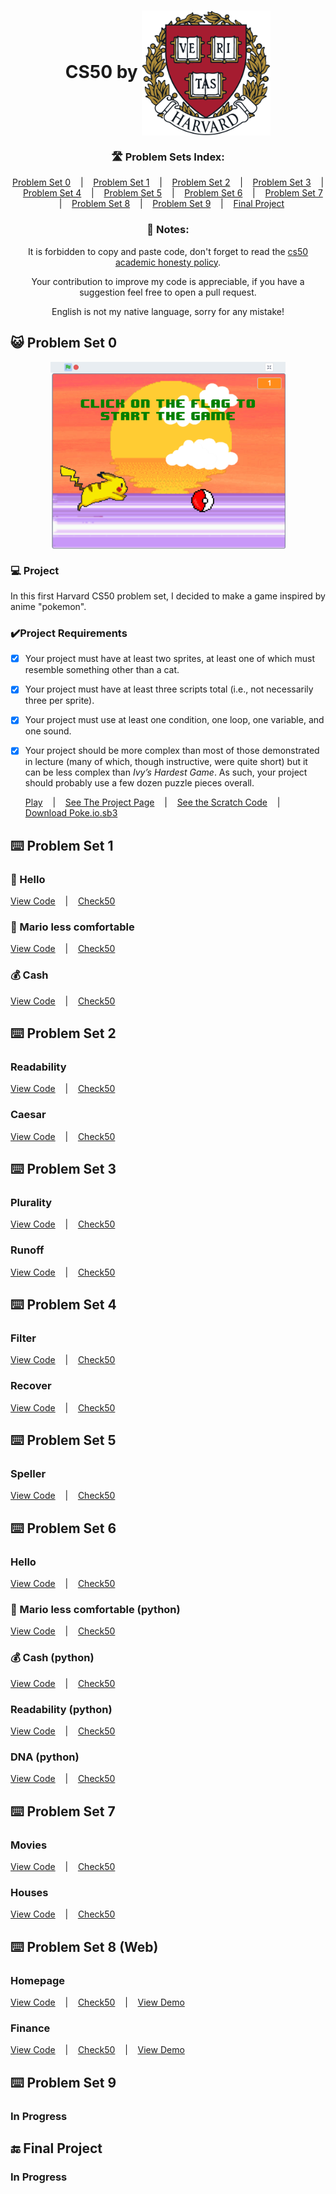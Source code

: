 <h1 align="center" title="CS50 by Harvard">
    CS50 by
    <img align="center" height="200px" 
	 src="https://github.com/VictorCrisostomo/CS50/blob/main/assets/harvard-logo.png" 
	 alt="Harvard Logo" 
     />
</h1>

<h3 align="center">
      🛣 Problem Sets Index:
</h3>

<p align="center">
  <a href="#-problem-set-0">Problem Set 0</a>
  &nbsp;&nbsp;&nbsp;|&nbsp;&nbsp;&nbsp;
  <a href="#%EF%B8%8F-problem-set-1">Problem Set 1</a>
  &nbsp;&nbsp;&nbsp;|&nbsp;&nbsp;&nbsp;
  <a href="#%EF%B8%8F-problem-set-2">Problem Set 2</a>
  &nbsp;&nbsp;&nbsp;|&nbsp;&nbsp;&nbsp;
  <a href="#%EF%B8%8F-problem-set-3">Problem Set 3</a>
  &nbsp;&nbsp;&nbsp;|&nbsp;&nbsp;&nbsp;
  <a href="#%EF%B8%8F-problem-set-4">Problem Set 4</a>
  &nbsp;&nbsp;&nbsp;|&nbsp;&nbsp;&nbsp;
  <a href="#%EF%B8%8F-problem-set-5">Problem Set 5</a>
  &nbsp;&nbsp;&nbsp;|&nbsp;&nbsp;&nbsp;
  <a href="#%EF%B8%8F-problem-set-6">Problem Set 6</a>
  &nbsp;&nbsp;&nbsp;|&nbsp;&nbsp;&nbsp;
  <a href="#%EF%B8%8F-problem-set-7">Problem Set 7</a>
  &nbsp;&nbsp;&nbsp;|&nbsp;&nbsp;&nbsp;
  <a href="#%EF%B8%8F-problem-set-8">Problem Set 8</a>
  &nbsp;&nbsp;&nbsp;|&nbsp;&nbsp;&nbsp;
  <a href="#%EF%B8%8F-problem-set-9">Problem Set 9</a>
  &nbsp;&nbsp;&nbsp;|&nbsp;&nbsp;&nbsp;
  <a href="#-final-project">Final Project</a>
</p>

<h3 align="center">
      📖 Notes:
</h3>

<p align="center">
      It is forbidden to copy and paste code, don't forget to read the <a href="https://cs50.harvard.edu/x/2021/honesty">cs50 academic honesty policy</a>.
</p>

<p align="center">
     Your contribution to improve my code is appreciable, if you have a suggestion feel free to open a pull request.
</p>

<p align="center">
      English is not my native language, sorry for any mistake!
</p>

## 😺 Problem Set 0

<p align="center">
      <img align="center" height="300px" src="https://github.com/VictorCrisostomo/CS50/blob/main/assets/poke.png" alt="Poke.io" title="Poke.io"/>
</p>

### 💻 Project

In this first Harvard CS50 problem set, I decided to make a game inspired by anime "pokemon".

### ✔️Project Requirements

- [x] Your project must have at least two sprites, at least one of
      which must resemble something other than a cat.
- [x] Your project must
      have at least three scripts total (i.e., not necessarily three
      per sprite).
- [x] Your project must use at least one condition, one loop, one
      variable, and one sound.
- [x] Your project should be more complex than most of those
      demonstrated in lecture (many of which, though instructive, were
      quite short) but it can be less complex than _Ivy’s Hardest
      Game_. As such, your project should probably use a few dozen
      puzzle pieces overall.
      
  <p>
      <a href="https://scratch.mit.edu/projects/419191700/fullscreen/">Play</a>
      &nbsp;&nbsp;&nbsp;|&nbsp;&nbsp;&nbsp;
      <a href="https://scratch.mit.edu/projects/419191700/">See The Project Page</a>
      &nbsp;&nbsp;&nbsp;|&nbsp;&nbsp;&nbsp;
      <a href="https://scratch.mit.edu/projects/419191700/editor/">See the Scratch Code</a>
      &nbsp;&nbsp;&nbsp;|&nbsp;&nbsp;&nbsp;
      <a href="https://github.com/VictorCrisostomo/CS50/raw/main/ProblemSet-0/poke.io.sb3">Download Poke.io.sb3</a>
</p>
      
## ⌨️ Problem Set 1

### 👋 Hello

<p>
	<a href="https://github.com/VictorCrisostomo/CS50/blob/main/Problem%20Set-1/hello.c">View Code</a>
	&nbsp;&nbsp;&nbsp;|&nbsp;&nbsp;&nbsp;
	<a href="https://submit.cs50.io/check50/b51c3378b43cd29f74ad68942caecd3baf950f56">Check50</a>
</p>

### 🍄 Mario less comfortable

<a href="https://github.com/VictorCrisostomo/CS50/blob/main/Problem%20Set-1/mario.c">View Code</a>
&nbsp;&nbsp;&nbsp;|&nbsp;&nbsp;&nbsp;
<a href="https://submit.cs50.io/check50/d758333ee86379d332805647a8215b20ff2e03ac">Check50</a>
</p>

### 💰 Cash

<p>
	<a href="https://github.com/VictorCrisostomo/CS50/blob/main/Problem%20Set-1/cash.c">View Code</a>
	&nbsp;&nbsp;&nbsp;|&nbsp;&nbsp;&nbsp;
	<a href="https://submit.cs50.io/check50/b7543041bde2bd57d1655ca8d7f0d457d495a11d">Check50</a>
</p>

## ⌨️ Problem Set 2

### Readability

<p>
	<a href="https://github.com/VictorCrisostomo/CS50/blob/main/Problem%20Set-2/readability.c">View Code</a>
	&nbsp;&nbsp;&nbsp;|&nbsp;&nbsp;&nbsp;
	<a href="https://submit.cs50.io/check50/9deacccb31119efb3b2ed6ca9f1a831dc22bba2c">Check50</a>
</p>

### Caesar

<p>
	<a href="https://github.com/VictorCrisostomo/CS50/blob/main/Problem%20Set-2/caesar.c">View Code</a>
	&nbsp;&nbsp;&nbsp;|&nbsp;&nbsp;&nbsp;
	<a href="https://submit.cs50.io/check50/dfeadc912812f0ebe173a6ef02c07d7f0d6f4727">Check50</a>
</p>

## ⌨️ Problem Set 3

### Plurality

<p>
	<a href="https://github.com/VictorCrisostomo/CS50/blob/main/Problem%20Set-3/plurality.c">View Code</a>
	&nbsp;&nbsp;&nbsp;|&nbsp;&nbsp;&nbsp;
	<a href="https://submit.cs50.io/check50/4c1f072aa59066b1ff04a8a0a3ceeb891d73f35d">Check50</a>
</p>

### Runoff

<p>
	<a href="https://github.com/VictorCrisostomo/CS50/blob/main/Problem%20Set-3/runoff.c">View Code</a>
	&nbsp;&nbsp;&nbsp;|&nbsp;&nbsp;&nbsp;
	<a href="https://submit.cs50.io/check50/8a723c9645c63004827aef6ad9c38a528e019248">Check50</a>
</p>

## ⌨️ Problem Set 4

### Filter
<p>
	<a href="https://github.com/VictorCrisostomo/CS50/blob/main/Problem%20Set-4/helpers.c">View Code</a>
	&nbsp;&nbsp;&nbsp;|&nbsp;&nbsp;&nbsp;
	<a href="https://submit.cs50.io/check50/041510197c7d59975b752a0be32caa7df4bcb2a2">Check50</a>
</p>

### Recover
<p>
	<a href="https://github.com/VictorCrisostomo/CS50/blob/main/Problem%20Set-4/recover.c">View Code</a>
	&nbsp;&nbsp;&nbsp;|&nbsp;&nbsp;&nbsp;
	<a href="https://submit.cs50.io/check50/0194736d5f58b62b7e9a648c941b5e4179c89172">Check50</a>
</p>

## ⌨️ Problem Set 5

### Speller
<p>
	<a href="https://github.com/VictorCrisostomo/CS50/tree/main/Problem%20Set-5">View Code</a>
	&nbsp;&nbsp;&nbsp;|&nbsp;&nbsp;&nbsp;
	<a href="https://submit.cs50.io/check50/04361e18c98167b411d99089333a3ec5de7c36eb">Check50</a>
</p>

## ⌨️ Problem Set 6

### Hello
<p>
	<a href="https://github.com/VictorCrisostomo/CS50/blob/main/Problem%20Set-6/hello.py">View Code</a>
	&nbsp;&nbsp;&nbsp;|&nbsp;&nbsp;&nbsp;
	<a href="https://submit.cs50.io/check50/64fb8448b92a3083ebae076c2460e3ecf5c27072">Check50</a>
</p>

### 🍄 Mario less comfortable (python)
<p>
	<a href="https://github.com/VictorCrisostomo/CS50/blob/main/Problem%20Set-6/mario.py">View Code</a>
	&nbsp;&nbsp;&nbsp;|&nbsp;&nbsp;&nbsp;
	<a href="https://submit.cs50.io/check50/b306a9829c40826200e73751b954df4d0292fbd4">Check50</a>
</p>

### 💰 Cash (python)
<p>
	<a href="https://github.com/VictorCrisostomo/CS50/blob/main/Problem%20Set-6/cash.py">View Code</a>
	&nbsp;&nbsp;&nbsp;|&nbsp;&nbsp;&nbsp;
	<a href="https://submit.cs50.io/check50/f577bfa033294ee400e82b7021376c5466da90aa">Check50</a>
</p>

### Readability (python)
<p>
	<a href="https://github.com/VictorCrisostomo/CS50/blob/main/Problem%20Set-6/readability.py">View Code</a>
	&nbsp;&nbsp;&nbsp;|&nbsp;&nbsp;&nbsp;
	<a href="https://submit.cs50.io/check50/514cebc99e84eb8a6aba25a10d48563f9321a97b">Check50</a>
</p>

### DNA (python)
<p>
	<a href="https://github.com/VictorCrisostomo/CS50/blob/main/Problem%20Set-6/dna.py">View Code</a>
	&nbsp;&nbsp;&nbsp;|&nbsp;&nbsp;&nbsp;
	<a href="https://submit.cs50.io/check50/c1bc73173bb34ddb45aee69638b306ecb2731bfc">Check50</a>
</p>

## ⌨️ Problem Set 7

### Movies
<p>
	<a href="https://github.com/VictorCrisostomo/CS50/tree/main/Problem%20Set-7/movies">View Code</a>
	&nbsp;&nbsp;&nbsp;|&nbsp;&nbsp;&nbsp;
	<a href="https://submit.cs50.io/check50/1008ae98fe92bedd2e24d7a1824def49ecf23784">Check50</a>
</p>

### Houses

<p>
	<a href="https://github.com/VictorCrisostomo/CS50/tree/main/Problem%20Set-7/houses">View Code</a>
	&nbsp;&nbsp;&nbsp;|&nbsp;&nbsp;&nbsp;
	<a href="https://submit.cs50.io/check50/04405da8ecce6266aa29b04d86c3dcb039dedfb1">Check50</a>
</p>

## ⌨️ Problem Set 8 (Web)

### Homepage
<p>
	<a href="https://github.com/VictorCrisostomo/CS50/tree/main/Problem%20Set-8/homepage">View Code</a>
	&nbsp;&nbsp;&nbsp;|&nbsp;&nbsp;&nbsp;
	<a href="https://submit.cs50.io/check50/0996a8ac854cba6e5a8434a8f0cf7920ef6f5ffd">Check50</a>
	&nbsp;&nbsp;&nbsp;|&nbsp;&nbsp;&nbsp;
	<a href="">View Demo</a>
</p>

### Finance
<p>
	<a href="https://github.com/VictorCrisostomo/CS50/tree/main/Problem%20Set-8/finance">View Code</a>
	&nbsp;&nbsp;&nbsp;|&nbsp;&nbsp;&nbsp;
	<a href="https://submit.cs50.io/check50/24f8f8ba944c9241fb7a9db8fff854959cc80ce8">Check50</a>
	&nbsp;&nbsp;&nbsp;|&nbsp;&nbsp;&nbsp;
	<a href="">View Demo</a>
</p>

## ⌨️ Problem Set 9

### In Progress 

## 🔚 Final Project

### In Progress 

